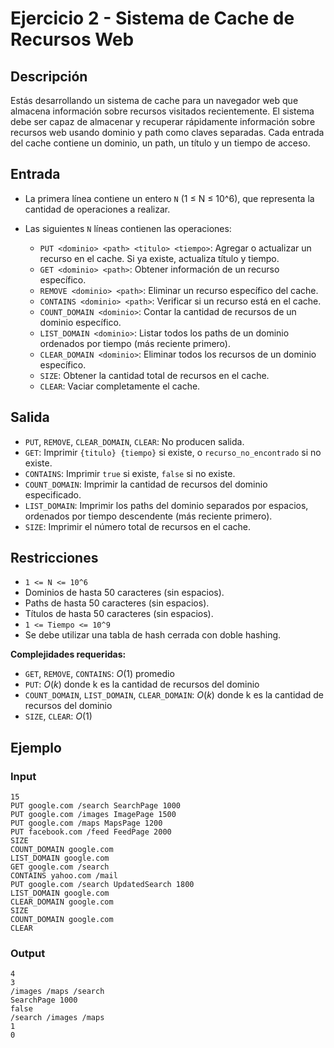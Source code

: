 # Ejercicio 2 - Sistema de Cache de Recursos Web

## Descripción

Estás desarrollando un sistema de cache para un navegador web que almacena información sobre recursos visitados recientemente. El sistema debe ser capaz de almacenar y recuperar rápidamente información sobre recursos web usando dominio y path como claves separadas. Cada entrada del cache contiene un dominio, un path, un título y un tiempo de acceso.

## Entrada

- La primera línea contiene un entero `N` (1 ≤ N ≤ 10^6), que representa la cantidad de operaciones a realizar.
- Las siguientes `N` líneas contienen las operaciones:

  - `PUT <dominio> <path> <titulo> <tiempo>`: Agregar o actualizar un recurso en el cache. Si ya existe, actualiza título y tiempo.
  - `GET <dominio> <path>`: Obtener información de un recurso específico.
  - `REMOVE <dominio> <path>`: Eliminar un recurso específico del cache.
  - `CONTAINS <dominio> <path>`: Verificar si un recurso está en el cache.
  - `COUNT_DOMAIN <dominio>`: Contar la cantidad de recursos de un dominio específico.
  - `LIST_DOMAIN <dominio>`: Listar todos los paths de un dominio ordenados por tiempo (más reciente primero).
  - `CLEAR_DOMAIN <dominio>`: Eliminar todos los recursos de un dominio específico.
  - `SIZE`: Obtener la cantidad total de recursos en el cache.
  - `CLEAR`: Vaciar completamente el cache.

## Salida

- `PUT`, `REMOVE`, `CLEAR_DOMAIN`, `CLEAR`: No producen salida.
- `GET`: Imprimir `{titulo} {tiempo}` si existe, o `recurso_no_encontrado` si no existe.
- `CONTAINS`: Imprimir `true` si existe, `false` si no existe.
- `COUNT_DOMAIN`: Imprimir la cantidad de recursos del dominio especificado.
- `LIST_DOMAIN`: Imprimir los paths del dominio separados por espacios, ordenados por tiempo descendente (más reciente primero).
- `SIZE`: Imprimir el número total de recursos en el cache.

## Restricciones

- `1 <= N <= 10^6`
- Dominios de hasta 50 caracteres (sin espacios).
- Paths de hasta 50 caracteres (sin espacios).
- Títulos de hasta 50 caracteres (sin espacios).
- `1 <= Tiempo <= 10^9`
- Se debe utilizar una tabla de hash cerrada con doble hashing.

**Complejidades requeridas:**
- `GET`, `REMOVE`, `CONTAINS`: $O(1)$ promedio
- `PUT`: $O(k)$ donde k es la cantidad de recursos del dominio 
- `COUNT_DOMAIN`, `LIST_DOMAIN`, `CLEAR_DOMAIN`: $O(k)$ donde k es la cantidad de recursos del dominio
- `SIZE`, `CLEAR`: $O(1)$

## Ejemplo

### Input

```
15
PUT google.com /search SearchPage 1000
PUT google.com /images ImagePage 1500
PUT google.com /maps MapsPage 1200
PUT facebook.com /feed FeedPage 2000
SIZE
COUNT_DOMAIN google.com
LIST_DOMAIN google.com
GET google.com /search
CONTAINS yahoo.com /mail
PUT google.com /search UpdatedSearch 1800
LIST_DOMAIN google.com
CLEAR_DOMAIN google.com
SIZE
COUNT_DOMAIN google.com
CLEAR
```

### Output

```
4
3
/images /maps /search
SearchPage 1000
false
/search /images /maps
1
0
```
